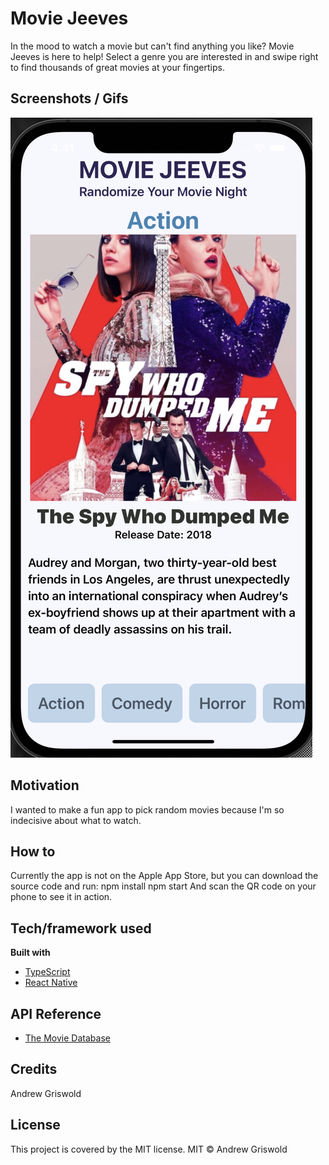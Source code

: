 # Movie Jeeves
In the mood to watch a movie but can't find anything you like? Movie Jeeves is here to help!
Select a genre you are interested in and swipe right to find thousands of great movies at your fingertips.
 ## Screenshots / Gifs
 ![Screenshot](/assets/Screenshot.png)

 ## Motivation
  I wanted to make a fun app to pick random movies because I'm so indecisive about what to watch.

 ## How to
  Currently the app is not on the Apple App Store, but you can download the source code and run:
   npm install
   npm start
And scan the QR code on your phone to see it in action.

 ## Tech/framework used
 <b> Built with </b>
 - [TypeScript]( https://www.typescriptlang.org)
 - [React Native](https://reactnative.dev/)

 ## API Reference
 - [The Movie Database](https://www.themoviedb.org/)

 ## Credits
 Andrew Griswold

 ## License
 This project is covered by the MIT license.
 MIT © Andrew Griswold
